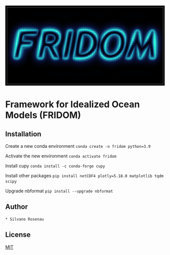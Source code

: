 ![](Experiments/ShallowWater/FridomAnimation/fridom-title.png)

# Framework for Idealized Ocean Models (FRIDOM)

## Installation

Create a new conda environment
```conda create -n fridom python=3.9```

Activate the new environment
```conda activate fridom```

Install cupy
```conda install -c conda-forge cupy```

Install other packages
```pip install netCDF4 plotly=5.18.0 matplotlib tqdm scipy```

Upgrade nbformat
```pip install --upgrade nbformat```


## Author
    * Silvano Rosenau

## License

[MIT](LICENSE.txt)